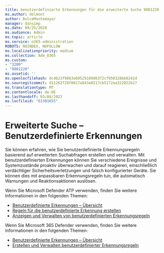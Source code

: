 ```yaml
---
title: benutzerdefinierte Erkennungen für die erweiterte Suche 9001220
ms.author: dolmont
author: DulceMontemayor
manager: dansimp
ms.date: 09/25/2020
ms.audience: Admin
ms.topic: article
ms.service: o365-administration
ROBOTS: NOINDEX, NOFOLLOW
ms.localizationpriority: medium
ms.collection: Adm_O365
ms.custom:
- "3200"
- "9001220"
ms.assetid: ''
ms.openlocfilehash: dc4b23f9863e60529109d6372cf950328bb0242d
ms.sourcegitcommit: d11262728f0617a843a0117cb5172aa322022b27
ms.translationtype: MT
ms.contentlocale: de-DE
ms.lasthandoff: 03/08/2022
ms.locfileid: "63301655"
---
```

# <a name="advanced-hunting-custom-detections"></a>Erweiterte Suche – Benutzerdefinierte Erkennungen

Sie können erfahren, wie Sie benutzerdefinierte Erkennungsregeln basierend auf erweiterten Suchabfragen erstellen und verwalten. Mit benutzerdefinierten Erkennungen können Sie verschiedene Ereignisse und Systemzustände proaktiv überwachen und darauf reagieren, einschließlich verdächtiger Sicherheitsverletzungen und falsch konfigurierter Geräte. Sie können dies mit anpassbaren Erkennungsregeln tun, die automatisch Warnungen und Reaktionsaktionen auslösen.
  
Wenn Sie Microsoft Defender ATP verwenden, finden Sie weitere Informationen in den folgenden Themen: 
- [Benutzerdefinierte Erkennungen – Übersicht](https://docs.microsoft.com/windows/security/threat-protection/microsoft-defender-atp/overview-custom-detections)
- [Regeln für die benutzerdefinierte Erkennung erstellen](https://docs.microsoft.com/windows/security/threat-protection/microsoft-defender-atp/custom-detection-rules)
- [Anzeigen und Verwalten von benutzerdefinierten Erkennungsregeln](https://docs.microsoft.com/windows/security/threat-protection/microsoft-defender-atp/custom-detections-manage)

Wenn Sie Microsoft 365 Defender verwenden, finden Sie weitere Informationen in den folgenden Themen: 
- [Benutzerdefinierte Erkennungen – Übersicht](https://docs.microsoft.com/microsoft-365/security/mtp/custom-detections-overview)
- [Erstellen und Verwalten benutzerdefinierter Erkennungsregeln](https://docs.microsoft.com/microsoft-365/security/mtp/custom-detection-rules)

